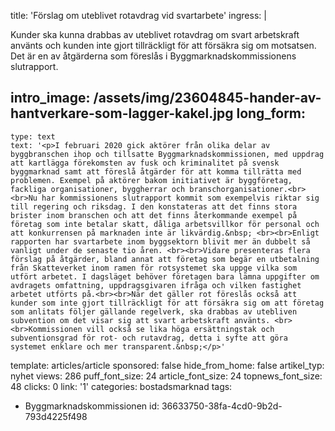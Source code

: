 title: 'Förslag om uteblivet rotavdrag vid svartarbete'
ingress: |
  <p>Kunder ska kunna drabbas av uteblivet rotavdrag om svart arbetskraft använts och kunden inte gjort tillräckligt för att försäkra sig om motsatsen. Det är en av åtgärderna som föreslås i Byggmarknadskommissionens slutrapport.
  </p>
  
intro_image: /assets/img/23604845-hander-av-hantverkare-som-lagger-kakel.jpg
long_form:
  -
    type: text
    text: '<p>I februari 2020 gick aktörer från olika delar av byggbranschen ihop och tillsatte Byggmarknadskommissionen, med uppdrag att kartlägga förekomsten av fusk och kriminalitet på svensk byggmarknad samt att föreslå åtgärder för att komma tillrätta med problemen. Exempel på aktörer bakom initiativet är byggföretag, fackliga organisationer, byggherrar och branschorganisationer.<br><br>Nu har kommissionens slutrapport kommit som exempelvis riktar sig till regering och riksdag. I den konstateras att det finns stora brister inom branschen och att det finns återkommande exempel på företag som inte betalar skatt, dåliga arbetsvillkor för personal och att konkurrensen på marknaden inte är likvärdig.&nbsp; <br><br>Enligt rapporten har svartarbete inom byggsektorn blivit mer än dubbelt så vanligt under de senaste tio åren. <br><br>Vidare presenteras flera förslag på åtgärder, bland annat att företag som begär en utbetalning från Skatteverket inom ramen för rotsystemet ska uppge vilka som utfört arbetet. I dagsläget behöver företagen bara lämna uppgifter om avdragets omfattning, uppdragsgivaren ifråga och vilken fastighet arbetet utförts på.<br><br>När det gäller rot föreslås också att kunder som inte gjort tillräckligt för att försäkra sig om att företag som anlitats följer gällande regelverk, ska drabbas av utebliven subvention om det visar sig att svart arbetskraft använts. <br><br>Kommissionen vill också se lika höga ersättningstak och subventionsgrad för rot- och rutavdrag, detta i syfte att göra systemet enklare och mer transparent.&nbsp;</p>'
template: articles/article
sponsored: false
hide_from_home: false
artikel_typ: nyhet
views: 286
puff_font_size: 24
article_font_size: 24
topnews_font_size: 48
clicks: 0
link: '1'
categories: bostadsmarknad
tags:
  - Byggmarknadskommissionen
id: 36633750-38fa-4cd0-9b2d-793d4225f498
